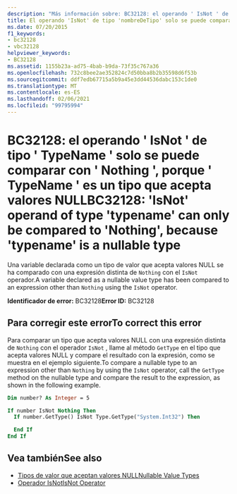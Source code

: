 ```yaml
---
description: "Más información sobre: BC32128: el operando ' IsNot ' de tipo ' TypeName ' solo se puede comparar con ' Nothing ', porque ' TypeName ' es un tipo que acepta valores NULL"
title: El operando 'IsNot' de tipo 'nombreDeTipo' solo se puede comparar con 'Nothing', porque 'nombreDeTipo' es un tipo que acepta valores NULL
ms.date: 07/20/2015
f1_keywords:
- bc32128
- vbc32128
helpviewer_keywords:
- BC32128
ms.assetid: 1155b23a-ad75-4bab-b9da-73f35c767a36
ms.openlocfilehash: 732c8bee2ae352824c7d50bba8b2b35598d6f53b
ms.sourcegitcommit: ddf7edb67715a5b9a45e3dd44536dabc153c1de0
ms.translationtype: MT
ms.contentlocale: es-ES
ms.lasthandoff: 02/06/2021
ms.locfileid: "99795994"
---
```

# <a name="bc32128-isnot-operand-of-type-typename-can-only-be-compared-to-nothing-because-typename-is-a-nullable-type"></a><span data-ttu-id="775aa-103">BC32128: el operando ' IsNot ' de tipo ' TypeName ' solo se puede comparar con ' Nothing ', porque ' TypeName ' es un tipo que acepta valores NULL</span><span class="sxs-lookup"><span data-stu-id="775aa-103">BC32128: 'IsNot' operand of type 'typename' can only be compared to 'Nothing', because 'typename' is a nullable type</span></span>

<span data-ttu-id="775aa-104">Una variable declarada como un tipo de valor que acepta valores NULL se ha comparado con una expresión distinta de `Nothing` con el `IsNot` operador.</span><span class="sxs-lookup"><span data-stu-id="775aa-104">A variable declared as a nullable value type has been compared to an expression other than `Nothing` using the `IsNot` operator.</span></span>

<span data-ttu-id="775aa-105">**Identificador de error:** BC32128</span><span class="sxs-lookup"><span data-stu-id="775aa-105">**Error ID:** BC32128</span></span>

## <a name="to-correct-this-error"></a><span data-ttu-id="775aa-106">Para corregir este error</span><span class="sxs-lookup"><span data-stu-id="775aa-106">To correct this error</span></span>

<span data-ttu-id="775aa-107">Para comparar un tipo que acepta valores NULL con una expresión distinta de `Nothing` con el operador `IsNot` , llame al método `GetType` en el tipo que acepta valores NULL y compare el resultado con la expresión, como se muestra en el ejemplo siguiente.</span><span class="sxs-lookup"><span data-stu-id="775aa-107">To compare a nullable type to an expression other than `Nothing` by using the `IsNot` operator, call the `GetType` method on the nullable type and compare the result to the expression, as shown in the following example.</span></span>

```vb
Dim number? As Integer = 5

If number IsNot Nothing Then
  If number.GetType() IsNot Type.GetType("System.Int32") Then

  End If
End If
```

## <a name="see-also"></a><span data-ttu-id="775aa-108">Vea también</span><span class="sxs-lookup"><span data-stu-id="775aa-108">See also</span></span>

- [<span data-ttu-id="775aa-109">Tipos de valor que aceptan valores NULL</span><span class="sxs-lookup"><span data-stu-id="775aa-109">Nullable Value Types</span></span>](../../programming-guide/language-features/data-types/nullable-value-types.md)
- [<span data-ttu-id="775aa-110">Operador IsNot</span><span class="sxs-lookup"><span data-stu-id="775aa-110">IsNot Operator</span></span>](../operators/isnot-operator.md)

